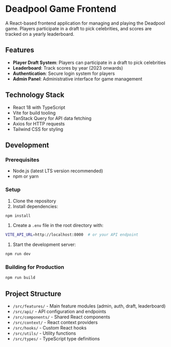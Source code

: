 # Deadpool Game Frontend

A React-based frontend application for managing and playing the Deadpool game. Players participate in a draft to pick celebrities, and scores are tracked on a yearly leaderboard.

## Features

- **Player Draft System**: Players can participate in a draft to pick celebrities
- **Leaderboard**: Track scores by year (2023 onwards)
- **Authentication**: Secure login system for players
- **Admin Panel**: Administrative interface for game management

## Technology Stack

- React 18 with TypeScript
- Vite for build tooling
- TanStack Query for API data fetching
- Axios for HTTP requests
- Tailwind CSS for styling

## Development

### Prerequisites

- Node.js (latest LTS version recommended)
- npm or yarn

### Setup

1. Clone the repository
1. Install dependencies:

```bash
npm install
```

1. Create a `.env` file in the root directory with:

  ```bash
  VITE_API_URL=http://localhost:8000  # or your API endpoint
  ```

1. Start the development server:

  ```bash
  npm run dev
  ```

### Building for Production

```bash
npm run build
```

## Project Structure

- `/src/features/` - Main feature modules (admin, auth, draft, leaderboard)
- `/src/api/` - API configuration and endpoints
- `/src/components/` - Shared React components
- `/src/context/` - React context providers
- `/src/hooks/` - Custom React hooks
- `/src/utils/` - Utility functions
- `/src/types/` - TypeScript type definitions
